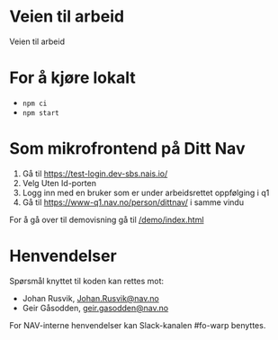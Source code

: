 Veien til arbeid
================

Veien til arbeid

# For å kjøre lokalt
 
* `npm ci`
* `npm start`

# Som mikrofrontend på Ditt Nav

1. Gå til https://test-login.dev-sbs.nais.io/
2. Velg Uten Id-porten
3. Logg inn med en bruker som er under arbeidsrettet oppfølging i q1
4. Gå til https://www-q1.nav.no/person/dittnav/ i samme vindu

For å gå over til demovisning gå til [/demo/index.html](http://localhost:3002/demo/index.html)

# Henvendelser

Spørsmål knyttet til koden kan rettes mot:

* Johan Rusvik, Johan.Rusvik@nav.no
* Geir Gåsodden, geir.gasodden@nav.no

For NAV-interne henvendelser kan Slack-kanalen #fo-warp benyttes.